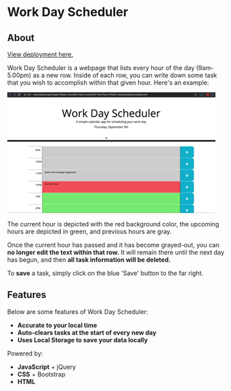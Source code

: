 # Work Day Scheduler

## **About**

[View deployment here.]()

Work Day Scheduler is a webpage that lists every hour of the day (9am-5.00pm) as a new row. Inside of each row, you can write down some task that you wish to accomplish within that given hour. Here's an example:

![the time schedule site.](./Assets/images/05-third-party-apis-homework-demo.gif)

The current hour is depicted with the red background color, the upcoming hours are depicted in green, and previous hours are gray. 

Once the current hour has passed and it has become grayed-out, you can **no longer edit the text within that row.** It will remain there until the next day has begun, and then **all task information will be deleted.**

To **save** a task, simply click on the blue 'Save' button to the far right.


## **Features**

Below are some features of Work Day Scheduler:

- **Accurate to your local time**
- **Auto-clears tasks at the start of every new day**
- **Uses Local Storage to save your data locally**

Powered by: 

* **JavaScript** + jQuery
* **CSS** + Bootstrap
* **HTML**